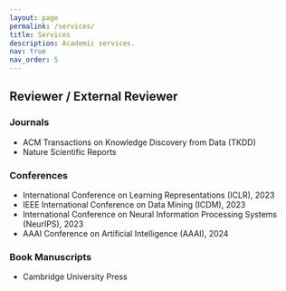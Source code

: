 ```yaml
---
layout: page
permalink: /services/
title: Services
description: Academic services.
nav: true
nav_order: 5
---
```


## Reviewer / External Reviewer
### Journals
- ACM Transactions on Knowledge Discovery from Data (TKDD)
- Nature Scientific Reports

### Conferences
- International Conference on Learning Representations (ICLR), 2023
- IEEE International Conference on Data Mining (ICDM), 2023
- International Conference on Neural Information Processing Systems (NeurIPS), 2023
- AAAI Conference on Artificial Intelligence (AAAI), 2024

### Book Manuscripts
- Cambridge University Press

